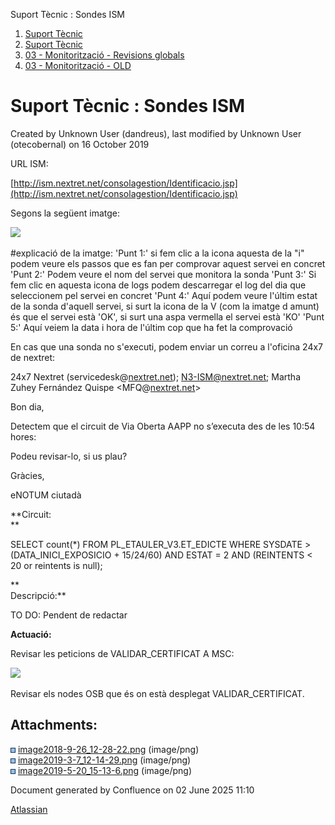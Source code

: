 Suport Tècnic : Sondes ISM  

1.  [Suport Tècnic](index.html)
2.  [Suport Tècnic](13893782.html)
3.  [03 - Monitorització - Revisions globals](26313327.html)
4.  [03 - Monitorització - OLD](128647245.html)

Suport Tècnic : Sondes ISM
==========================

Created by Unknown User (dandreus), last modified by Unknown User (otecobernal) on 16 October 2019

URL ISM:

[http://ism.nextret.net/consolagestion/Identificacio.jsp](http://ism.nextret.net/consolagestion/Identificacio.jsp)

  

Segons la següent imatge:

![](attachments/26313330/26316110.png)

#explicació de la imatge:
'Punt 1:' si fem clic a la icona aquesta de la "i" podem veure els passos que es fan per comprovar aquest servei en concret
'Punt 2:' Podem veure el nom del servei que monitora la sonda 
'Punt 3:' Si fem clic en aquesta icona de logs podem descarregar el log del dia que seleccionem pel servei en concret
'Punt 4:' Aquí podem veure l'últim estat de la sonda d'aquell servei, si surt la icona de la V (com la imatge d amunt) és que el servei està 'OK', si surt una aspa vermella el servei està 'KO'
'Punt 5:' Aquí veiem la data i hora de l'últim cop que ha fet la comprovació 

  

En cas que una sonda no s'executi, podem enviar un correu a l'oficina 24x7 de nextret:

24x7 Nextret (servicedesk@[nextret.net](http://nextret.net)); [N3-ISM@nextret.net](mailto:N3-ISM@nextret.net); Martha Zuhey Fernández Quispe <MFQ@[nextret.net](http://nextret.net)\>

Bon dia,

Detectem que el circuit de Via Oberta AAPP no s’executa des de les 10:54 hores:

Podeu revisar-lo, si us plau?

Gràcies,

  

eNOTUM ciutadà

**Circuit:  
**

SELECT count(\*) FROM PL\_ETAULER\_V3.ET\_EDICTE WHERE SYSDATE > (DATA\_INICI\_EXPOSICIO + 15/24/60) AND ESTAT = 2 AND (REINTENTS < 20 or reintents is null);

**  
Descripció:**

TO DO: Pendent de redactar

**Actuació:** 

Revisar les peticions de VALIDAR\_CERTIFICAT A MSC:

![](attachments/26313330/26316677.png)

  

Revisar els nodes OSB que és on està desplegat VALIDAR\_CERTIFICAT.

Attachments:
------------

![](images/icons/bullet_blue.gif) [image2018-9-26\_12-28-22.png](attachments/26313330/26316110.png) (image/png)  
![](images/icons/bullet_blue.gif) [image2019-3-7\_12-14-29.png](attachments/26313330/26316685.png) (image/png)  
![](images/icons/bullet_blue.gif) [image2019-5-20\_15-13-6.png](attachments/26313330/26316677.png) (image/png)  

Document generated by Confluence on 02 June 2025 11:10

[Atlassian](http://www.atlassian.com/)